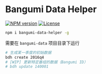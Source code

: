 # Bangumi Data Helper

[![NPM version](https://img.shields.io/npm/v/bangumi-data-helper.svg)](https://www.npmjs.com/package/bangumi-data-helper)
[![License](https://img.shields.io/npm/l/bangumi-data-helper.svg)](https://github.com/bangumi-data/helper/blob/master/LICENSE)

```bash
npm i bangumi-data-helper -g
```

需要在 `bangumi-data` 项目目录下运行

```bash
# 生成某一季度的初始数据
bdh create 2016q4
# [WIP] 更新特定番组的数据（Bangumi ID）
# bdh update 140001
```
